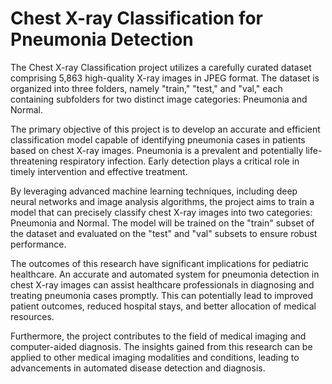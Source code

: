 #  Chest X-ray Classification for Pneumonia Detection

The Chest X-ray Classification project utilizes a carefully curated dataset comprising 5,863 high-quality X-ray images in JPEG format. The dataset is organized into three folders, namely "train," "test," and "val," each containing subfolders for two distinct image categories: Pneumonia and Normal.

The primary objective of this project is to develop an accurate and efficient classification model capable of identifying pneumonia cases in patients based on chest X-ray images. Pneumonia is a prevalent and potentially life-threatening respiratory infection. Early detection plays a critical role in timely intervention and effective treatment.

By leveraging advanced machine learning techniques, including deep neural networks and image analysis algorithms, the project aims to train a model that can precisely classify chest X-ray images into two categories: Pneumonia and Normal. The model will be trained on the "train" subset of the dataset and evaluated on the "test" and "val" subsets to ensure robust performance.

The outcomes of this research have significant implications for pediatric healthcare. An accurate and automated system for pneumonia detection in chest X-ray images can assist healthcare professionals in diagnosing and treating pneumonia cases promptly. This can potentially lead to improved patient outcomes, reduced hospital stays, and better allocation of medical resources.

Furthermore, the project contributes to the field of medical imaging and computer-aided diagnosis. The insights gained from this research can be applied to other medical imaging modalities and conditions, leading to advancements in automated disease detection and diagnosis.

